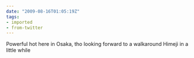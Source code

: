 ```yaml
---
date: "2009-08-16T01:05:19Z"
tags:
- imported
- from-twitter
---
```

Powerful hot here in Osaka, tho looking forward to a walkaround Himeji in a little while
